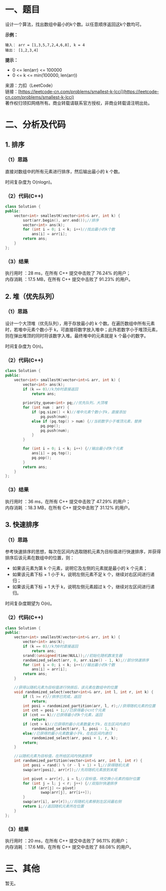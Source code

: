 # 一、题目
设计一个算法，找出数组中最小的k个数。以任意顺序返回这k个数均可。    
    
**示例：**    
```
输入： arr = [1,3,5,7,2,4,6,8], k = 4
输出： [1,2,3,4]
```
**提示：**    
- 0 <= len(arr) <= 100000
- 0 <= k <= min(100000, len(arr))
    
    
来源：力扣（LeetCode）     
链接：[https://leetcode-cn.com/problems/smallest-k-lcci](https://leetcode-cn.com/problems/smallest-k-lcci)     
著作权归领扣网络所有。商业转载请联系官方授权，非商业转载请注明出处。    
# 二、分析及代码    
## 1. 排序
### （1）思路
直接对数组中的所有元素进行排序，然后输出最小的 k 个数。    
     
时间复杂度为 O(nlogn)。   
### （2）代码(C++)
```cpp
class Solution {
public:
    vector<int> smallestK(vector<int>& arr, int k) {
        sort(arr.begin(), arr.end());//排序
        vector<int> ans(k);
        for (int i = 0; i < k; i++)//找出最小的k个数
            ans[i] = arr[i];
        return ans;
    }
};
```
### （3）结果
执行用时 ：28 ms，在所有 C++ 提交中击败了 76.24% 的用户；    
内存消耗 ：17.5 MB，在所有 C++ 提交中击败了 91.23% 的用户。      
## 2. 堆（优先队列）
### （1）思路
设计一个大顶堆（优先队列），用于存放最小的 k 个数。在遍历数组中所有元素时，若堆中元素个数小于 k，可直接将数字放入堆中；此外若数字小于堆顶元素，则在弹出堆顶的同时将该数字入堆。最终堆中的元素就是 k 个最小的数字。    
     
时间复杂度为 O(n)。    
### （2）代码(C++)
```cpp
class Solution {
public:
    vector<int> smallestK(vector<int>& arr, int k) {
        vector<int> ans(k);
        if (k == 0)//k为0时直接返回
            return ans;
        
        priority_queue<int> pq;//优先队列，大顶堆
        for (int num : arr) {
            if (pq.size() < k)//堆中元素个数小于k，直接添加
                pq.push(num);
            else if (pq.top() > num) {//当前数字小于堆顶元素，替换
                pq.pop();
                pq.push(num);
            }
        }

        for (int i = 0; i < k; i++) {//输出最小的k个元素
            ans[i] = pq.top();
            pq.pop();
        }
        return ans;
    }
};
```
### （3）结果
执行用时 ：36 ms，在所有 C++ 提交中击败了 47.29% 的用户；    
内存消耗 ：18.3 MB，在所有 C++ 提交中击败了 31.12% 的用户。      
## 3. 快速排序
### （1）思路
参考快速排序的思想，每次在区间内选取随机元素为目标值进行快速排序，并获得排序后该元素在数组中的位置，则：   
- 如果该元素为第 k 个元素，说明它及左侧的元素就是最小的 k 个元素；
- 如果该元素下标 + 1 小于 k，说明左侧元素不足 k 个，继续对右区间进行递归；
- 如果该元素下标 + 1 大于 k，说明左侧元素超过 k 个，继续对左区间进行递归。
    
    
时间复杂度期望为 O(n)。
### （2）代码(C++)
```cpp
class Solution {
public:
    vector<int> smallestK(vector<int>& arr, int k) {
        vector<int> ans(k);
        if (k == 0)//k为0时直接返回
            return ans;
        srand((unsigned)time(NULL));//初始化随机数发生器
        randomized_select(arr, 0, arr.size() - 1, k);//部分快速排序
        for (int i = 0; i < k; i++)//输出最小的k个数
            ans[i] = arr[i];
        return ans;
    }

    //获得以随机元素为目标值进行快排后，该元素在数组中的位置
    void randomized_select(vector<int>& arr, int l, int r, int k) {
        if (l >= r)//排序已完成，返回
            return;
        int posi = randomized_partition(arr, l, r);//获得随机元素的位置
        int cnt = posi + 1;//已获得最小cnt个元素
        if (cnt == k)//已获得最小的k个元素，返回
            return;
        if (cnt > k)//已获得的最小元素数量大于k，在左区间内递归
            randomized_select(arr, l, posi - 1, k);
        else//已获得的最小元素数量小于k，在右区间内递归
            randomized_select(arr, posi + 1, r, k);
        return;
    }

    //以随机元素为目标值，在所给区间内快速排序
    int randomized_partition(vector<int>& arr, int l, int r) {
        int posi = rand() % (r - l + 1) + l;//获得随机元素
        swap(arr[posi], arr[r]);//先将随机元素放到末尾

        int pivot = arr[r], i = l;//目标值，待交换小元素的指针位置
        for (int j = l; j < r; j++) {//双指针快速排序
            if (arr[j] <= pivot)
                swap(arr[j], arr[i++]);
        }
        swap(arr[i], arr[r]);//将随机元素移到左区间最右侧
        return i;//返回随机元素所在位置
    }
};
```
### （3）结果
执行用时 ：20 ms，在所有 C++ 提交中击败了 96.11% 的用户；    
内存消耗 ：17.6 MB，在所有 C++ 提交中击败了 88.08% 的用户。      
# 三、其他
暂无。  
